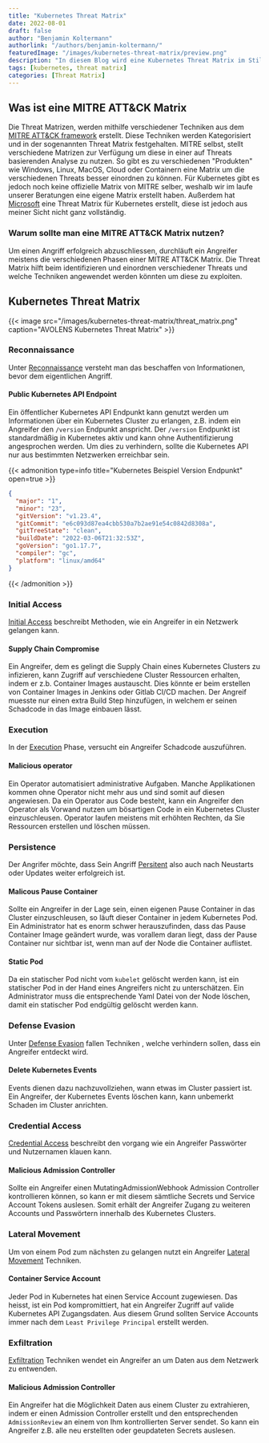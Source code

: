 ```yaml
---
title: "Kubernetes Threat Matrix"
date: 2022-08-01
draft: false
author: "Benjamin Koltermann"
authorlink: "/authors/benjamin-koltermann/"
featuredImage: "/images/kubernetes-threat-matrix/preview.png"
description: "In diesem Blog wird eine Kubernetes Threat Matrix im Stil einer MITRE ATT&CK Matrix vorgestellt."
tags: [kubernetes, threat matrix]
categories: [Threat Matrix]
---
```


<!--more-->

## Was ist eine MITRE ATT&CK Matrix

Die Threat Matrizen, werden mithilfe verschiedener Techniken aus dem [MITRE ATT&CK framework](https://attack.mitre.org/) erstellt. Diese Techniken werden Kategorisiert und in der sogenannten Threat Matrix festgehalten. MITRE selbst, stellt verschiedene Matrizen zur Verfügung um diese in einer auf Threats basierenden Analyse zu nutzen. So gibt es zu verschiedenen "Produkten" wie Windows, Linux, MacOS, Cloud oder Containern eine Matrix um die verschiedenen Threats besser einordnen zu können. Für Kubernetes gibt es jedoch noch keine offizielle Matrix von MITRE selber, weshalb wir im laufe unserer Beratungen eine eigene Matrix erstellt haben. Außerdem hat [Microsoft](https://www.microsoft.com/security/blog/2021/03/23/secure-containerized-environments-with-updated-threat-matrix-for-kubernetes/) eine Threat Matrix für Kubernetes erstellt, diese ist jedoch aus meiner Sicht nicht ganz vollständig.

### Warum sollte man eine MITRE ATT&CK Matrix nutzen?

Um einen Angriff erfolgreich abzuschliessen, durchläuft ein Angreifer meistens die verschiedenen Phasen einer MITRE ATT&CK Matrix. Die Threat Matrix hilft beim identifizieren und einordnen verschiedener Threats und welche Techniken angewendet werden könnten um diese zu exploiten.

## Kubernetes Threat Matrix

{{< image src="/images/kubernetes-threat-matrix/threat_matrix.png" caption="AVOLENS Kubernetes Threat Matrix" >}}

### Reconnaissance

Unter [Reconnaissance](https://attack.mitre.org/tactics/TA0043/) versteht man das beschaffen von Informationen, bevor dem eigentlichen Angriff.

#### Public Kubernetes API Endpoint

Ein öffentlicher Kubernetes API Endpunkt kann genutzt werden um Informationen über ein Kubernetes Cluster zu erlangen, z.B. indem ein Angreifer den `/version` Endpunkt anspricht. Der `/version` Endpunkt ist standardmäßig in Kubernetes aktiv und kann ohne Authentifizierung angesprochen werden. Um dies zu verhindern, sollte die Kubernetes API nur aus bestimmten Netzwerken erreichbar sein.

{{< admonition type=info title="Kubernetes Beispiel Version Endpunkt" open=true >}}

```json
{
  "major": "1",
  "minor": "23",
  "gitVersion": "v1.23.4",
  "gitCommit": "e6c093d87ea4cbb530a7b2ae91e54c0842d8308a",
  "gitTreeState": "clean",
  "buildDate": "2022-03-06T21:32:53Z",
  "goVersion": "go1.17.7",
  "compiler": "gc",
  "platform": "linux/amd64"
}
```

{{< /admonition >}}

### Initial Access

[Initial Access](https://attack.mitre.org/tactics/TA0001/) beschreibt Methoden, wie ein Angreifer in ein Netzwerk gelangen kann.

#### Supply Chain Compromise

Ein Angreifer, dem es gelingt die Supply Chain eines Kubernetes Clusters zu infizieren, kann Zugriff auf verschiedene Cluster Ressourcen erhalten, indem er z.b. Container Images austauscht. Dies könnte er beim erstellen von Container Images in Jenkins oder Gitlab CI/CD machen. Der Angreif muesste nur einen extra Build Step hinzufügen, in welchem er seinen Schadcode in das Image einbauen lässt.

### Execution

In der [Execution](https://attack.mitre.org/tactics/TA0002/) Phase, versucht ein Angreifer Schadcode auszuführen.

#### Malicious operator

Ein Operator automatisiert administrative Aufgaben. Manche Applikationen kommen ohne Operator nicht mehr aus und sind somit auf diesen angewiesen. Da ein Operator aus Code besteht, kann ein Angreifer den Operator als Vorwand nutzen um bösartigen Code in ein Kubernetes Cluster einzuschleusen. Operator laufen meistens mit erhöhten Rechten, da Sie Ressourcen erstellen und löschen müssen.

### Persistence

Der Angrifer möchte, dass Sein Angriff [Persitent](https://attack.mitre.org/tactics/TA0003/) also auch nach Neustarts oder Updates weiter erfolgreich ist.

#### Malicous Pause Container

Sollte ein Angreifer in der Lage sein, einen eigenen Pause Container in das Cluster einzuschleusen, so läuft dieser Container in jedem Kubernetes Pod. Ein Administrator hat es enorm schwer herauszufinden, dass das Pause Container Image geändert wurde, was vorallem daran liegt, dass der Pause Container nur sichtbar ist, wenn man auf der Node die Container auflistet.

#### Static Pod

Da ein statischer Pod nicht vom `kubelet` gelöscht werden kann, ist ein statischer Pod in der Hand eines Angreifers nicht zu unterschätzen. Ein Administrator muss die entsprechende Yaml Datei von der Node löschen, damit ein statischer Pod endgültig gelöscht werden kann.

### Defense Evasion

Unter [Defense Evasion](https://attack.mitre.org/tactics/TA0005/) fallen Techniken , welche verhindern sollen, dass ein Angreifer entdeckt wird.

#### Delete Kubernetes Events

Events dienen dazu nachzuvollziehen, wann etwas im Cluster passiert ist. Ein Angreifer, der Kubernetes Events löschen kann, kann unbemerkt Schaden im Cluster anrichten.

### Credential Access

[Credential Access](https://attack.mitre.org/tactics/TA0006/) beschreibt den vorgang wie ein Angreifer Passwörter und Nutzernamen klauen kann.

#### Malicious Admission Controller

Sollte ein Angreifer einen MutatingAdmissionWebhook Admission Controller kontrollieren können, so kann er mit diesem sämtliche Secrets und Service Account Tokens auslesen. Somit erhält der Angreifer Zugang zu weiteren Accounts und Passwörtern innerhalb des Kubernetes Clusters.

### Lateral Movement

Um von einem Pod zum nächsten zu gelangen nutzt ein Angreifer [Lateral Movement](https://attack.mitre.org/tactics/TA0008/) Techniken.

#### Container Service Account

Jeder Pod in Kubernetes hat einen Service Account zugewiesen. Das heisst, ist ein Pod kompromittiert, hat ein Angreifer Zugriff auf valide Kubernetes API Zugangsdaten. Aus diesem Grund sollten Service Accounts immer nach dem `Least Privilege Principal` erstellt werden.

### Exfiltration

[Exfiltration](https://attack.mitre.org/tactics/TA0010/) Techniken wendet ein Angreifer an um Daten aus dem Netzwerk zu entwenden.

#### Malicious Admission Controller

Ein Angreifer hat die Möglichkeit Daten aus einem Cluster zu extrahieren, indem er einen Admission Controller erstellt und den entsprechenden `AdmissionReview` an einem von Ihm kontrollierten Server sendet. So kann ein Angreifer z.B. alle neu erstellten oder geupdateten Secrets auslesen.

